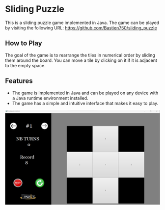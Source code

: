 # Sliding Puzzle

This is a sliding puzzle game implemented in Java. The game can be played by visiting the following URL: https://github.com/Bastien750/sliding_puzzle

## How to Play

The goal of the game is to rearrange the tiles in numerical order by sliding them around the board. You can move a tile by clicking on it if it is adjacent to the empty space.

## Features

- The game is implemented in Java and can be played on any device with a Java runtime environment installed.
- The game has a simple and intuitive interface that makes it easy to play.

![Alt text](exemple.png)
